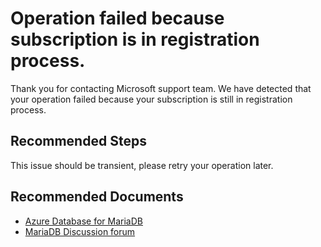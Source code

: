 <properties
	pageTitle="Subscription Not Ready"
	description="Subscription is not ready for the operation because it is in registration process."
	infoBubbleText="The subscription is in registration process. See details on the right"
	service="microsoft.dbformariadb"
	resource="dbformariadb"
	authors="Xin-Cheng"
	ms.author="chengxin"
	displayOrder="100"
	articleId="dbformariadb-asc-operation-subscriptionregister"
	diagnosticScenario="OrcasMariaDBOperationFailure"
	selfHelpType="rca"
	supportTopicIds="32640111, 32640121, 32640134, 32640137, 32640151, 32640159"
	resourceTags="windows, linux"
	productPesIds="16617"
	cloudEnvironments="public, Fairfax"
	ownershipId="AzureData_AzureDatabaseforMariaDB"
/>

# Operation failed because subscription is in registration process.

<!--issueDescription-->
Thank you for contacting Microsoft support team. We have detected that your operation failed because your subscription is still in registration process.
<!--/issueDescription-->

## **Recommended Steps**
This issue should be transient, please retry your operation later.

## **Recommended Documents**
* [Azure Database for MariaDB](https://azure.microsoft.com/services/mariadb/)
* [MariaDB Discussion forum](https://social.msdn.microsoft.com/Forums/en-us/home?forum=AzureDatabaseforMariaDB)
